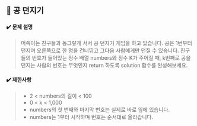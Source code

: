 ## :blue_book: 공 던지기

#### :heavy_check_mark: 문제 설명 
> 머쓱이는 친구들과 동그랗게 서서 공 던지기 게임을 하고 있습니다. 공은 1번부터 던지며 오른쪽으로 한 명을 건너뛰고 그다음 사람에게만 던질 수 있습니다. 친구들의 번호가 들어있는 정수 배열 numbers와 정수 K가 주어질 때, k번째로 공을 던지는 사람의 번호는 무엇인지 return 하도록 solution 함수를 완성해보세요.

#### :heavy_check_mark: 제한사항
> * 2 < numbers의 길이 < 100
> * 0 < k < 1,000
> * numbers의 첫 번째와 마지막 번호는 실제로 바로 옆에 있습니다.
> * numbers는 1부터 시작하며 번호는 순서대로 올라갑니다.
